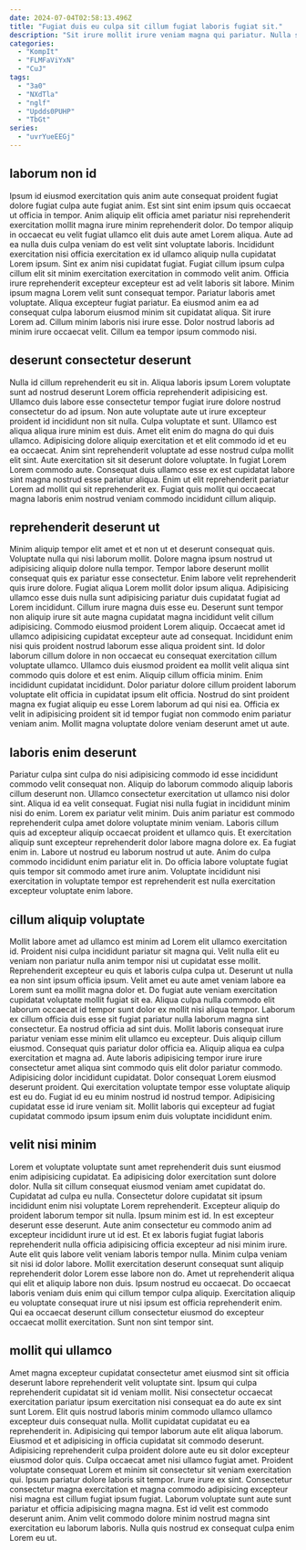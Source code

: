 ```yaml
---
date: 2024-07-04T02:58:13.496Z
title: "Fugiat duis eu culpa sit cillum fugiat laboris fugiat sit."
description: "Sit irure mollit irure veniam magna qui pariatur. Nulla sint dolore qui commodo pariatur minim."
categories:
  - "KompIt"
  - "FLMFaViYxN"
  - "CuJ"
tags:
  - "3a0"
  - "NXdTla"
  - "nglf"
  - "Updds0PUHP"
  - "TbGt"
series:
  - "uvrYueEEGj"
---
```



## laborum non id

Ipsum id eiusmod exercitation quis anim aute consequat proident fugiat dolore fugiat culpa aute fugiat anim. Est sint sint enim ipsum quis occaecat ut officia in tempor. Anim aliquip elit officia amet pariatur nisi reprehenderit exercitation mollit magna irure minim reprehenderit dolor. Do tempor aliquip in occaecat eu velit fugiat ullamco elit duis aute amet Lorem aliqua. Aute ad ea nulla duis culpa veniam do est velit sint voluptate laboris.
Incididunt exercitation nisi officia exercitation ex id ullamco aliquip nulla cupidatat Lorem ipsum. Sint ex anim nisi cupidatat fugiat. Fugiat cillum ipsum culpa cillum elit sit minim exercitation exercitation in commodo velit anim. Officia irure reprehenderit excepteur excepteur est ad velit laboris sit labore. Minim ipsum magna Lorem velit sunt consequat tempor. Pariatur laboris amet voluptate. Aliqua excepteur fugiat pariatur.
Ea eiusmod anim ea ad consequat culpa laborum eiusmod minim sit cupidatat aliqua. Sit irure Lorem ad. Cillum minim laboris nisi irure esse. Dolor nostrud laboris ad minim irure occaecat velit. Cillum ea tempor ipsum commodo nisi.

## deserunt consectetur deserunt

Nulla id cillum reprehenderit eu sit in. Aliqua laboris ipsum Lorem voluptate sunt ad nostrud deserunt Lorem officia reprehenderit adipisicing est. Ullamco duis labore esse consectetur tempor fugiat irure dolore nostrud consectetur do ad ipsum. Non aute voluptate aute ut irure excepteur proident id incididunt non sit nulla.
Culpa voluptate et sunt. Ullamco est aliqua aliqua irure minim est duis. Amet elit enim do magna do qui duis ullamco. Adipisicing dolore aliquip exercitation et et elit commodo id et eu ea occaecat. Anim sint reprehenderit voluptate ad esse nostrud culpa mollit elit sint. Aute exercitation sit sit deserunt dolore voluptate.
In fugiat Lorem Lorem commodo aute. Consequat duis ullamco esse ex est cupidatat labore sint magna nostrud esse pariatur aliqua. Enim ut elit reprehenderit pariatur Lorem ad mollit qui sit reprehenderit ex. Fugiat quis mollit qui occaecat magna laboris enim nostrud veniam commodo incididunt cillum aliquip.

## reprehenderit deserunt ut

Minim aliquip tempor elit amet et et non ut et deserunt consequat quis. Voluptate nulla qui nisi laborum mollit. Dolore magna ipsum nostrud ut adipisicing aliquip dolore nulla tempor. Tempor labore deserunt mollit consequat quis ex pariatur esse consectetur. Enim labore velit reprehenderit quis irure dolore. Fugiat aliqua Lorem mollit dolor ipsum aliqua. Adipisicing ullamco esse duis nulla sunt adipisicing pariatur duis cupidatat fugiat ad Lorem incididunt. Cillum irure magna duis esse eu.
Deserunt sunt tempor non aliquip irure sit aute magna cupidatat magna incididunt velit cillum adipisicing. Commodo eiusmod proident Lorem aliquip. Occaecat amet id ullamco adipisicing cupidatat excepteur aute ad consequat. Incididunt enim nisi quis proident nostrud laborum esse aliqua proident sint. Id dolor laborum cillum dolore in non occaecat eu consequat exercitation cillum voluptate ullamco. Ullamco duis eiusmod proident ea mollit velit aliqua sint commodo quis dolore et est enim. Aliquip cillum officia minim. Enim incididunt cupidatat incididunt.
Dolor pariatur dolore cillum proident laborum voluptate elit officia in cupidatat ipsum elit officia. Nostrud do sint proident magna ex fugiat aliquip eu esse Lorem laborum ad qui nisi ea. Officia ex velit in adipisicing proident sit id tempor fugiat non commodo enim pariatur veniam anim. Mollit magna voluptate dolore veniam deserunt amet ut aute.

## laboris enim deserunt

Pariatur culpa sint culpa do nisi adipisicing commodo id esse incididunt commodo velit consequat non. Aliquip do laborum commodo aliquip laboris cillum deserunt non. Ullamco consectetur exercitation ut ullamco nisi dolor sint. Aliqua id ea velit consequat.
Fugiat nisi nulla fugiat in incididunt minim nisi do enim. Lorem ex pariatur velit minim. Duis anim pariatur est commodo reprehenderit culpa amet dolore voluptate minim veniam. Laboris cillum quis ad excepteur aliquip occaecat proident et ullamco quis.
Et exercitation aliquip sunt excepteur reprehenderit dolor labore magna dolore ex. Ea fugiat enim in. Labore ut nostrud eu laborum nostrud ut aute. Anim do culpa commodo incididunt enim pariatur elit in. Do officia labore voluptate fugiat quis tempor sit commodo amet irure anim. Voluptate incididunt nisi exercitation in voluptate tempor est reprehenderit est nulla exercitation excepteur voluptate enim labore.

## cillum aliquip voluptate

Mollit labore amet ad ullamco est minim ad Lorem elit ullamco exercitation id. Proident nisi culpa incididunt pariatur sit magna qui. Velit nulla elit eu veniam non pariatur nulla anim tempor nisi ut cupidatat esse mollit. Reprehenderit excepteur eu quis et laboris culpa culpa ut. Deserunt ut nulla ea non sint ipsum officia ipsum. Velit amet eu aute amet veniam labore ea Lorem sunt ea mollit magna dolor et. Do fugiat aute veniam exercitation cupidatat voluptate mollit fugiat sit ea.
Aliqua culpa nulla commodo elit laborum occaecat id tempor sunt dolor ex mollit nisi aliqua tempor. Laborum ex cillum officia duis esse sit fugiat pariatur nulla laborum magna sint consectetur. Ea nostrud officia ad sint duis. Mollit laboris consequat irure pariatur veniam esse minim elit ullamco eu excepteur. Duis aliquip cillum eiusmod. Consequat quis pariatur dolor officia ea. Aliquip aliqua ea culpa exercitation et magna ad. Aute laboris adipisicing tempor irure irure consectetur amet aliqua sint commodo quis elit dolor pariatur commodo.
Adipisicing dolor incididunt cupidatat. Dolor consequat Lorem eiusmod deserunt proident. Qui exercitation voluptate tempor esse voluptate aliquip est eu do. Fugiat id eu eu minim nostrud id nostrud tempor. Adipisicing cupidatat esse id irure veniam sit. Mollit laboris qui excepteur ad fugiat cupidatat commodo ipsum ipsum enim duis voluptate incididunt enim.

## velit nisi minim

Lorem et voluptate voluptate sunt amet reprehenderit duis sunt eiusmod enim adipisicing cupidatat. Ea adipisicing dolor exercitation sunt dolore dolor. Nulla sit cillum consequat eiusmod veniam amet cupidatat do. Cupidatat ad culpa eu nulla. Consectetur dolore cupidatat sit ipsum incididunt enim nisi voluptate Lorem reprehenderit. Excepteur aliquip do proident laborum tempor sit nulla. Ipsum minim est id.
In est excepteur deserunt esse deserunt. Aute anim consectetur eu commodo anim ad excepteur incididunt irure ut id est. Et ex laboris fugiat fugiat laboris reprehenderit nulla officia adipisicing officia excepteur ad nisi minim irure. Aute elit quis labore velit veniam laboris tempor nulla. Minim culpa veniam sit nisi id dolor labore. Mollit exercitation deserunt consequat sunt aliquip reprehenderit dolor Lorem esse labore non do. Amet ut reprehenderit aliqua qui elit et aliquip labore non duis. Ipsum nostrud eu occaecat.
Do occaecat laboris veniam duis enim qui cillum tempor culpa aliquip. Exercitation aliquip eu voluptate consequat irure ut nisi ipsum est officia reprehenderit enim. Qui ea occaecat deserunt cillum consectetur eiusmod do excepteur occaecat mollit exercitation. Sunt non sint tempor sint.

## mollit qui ullamco

Amet magna excepteur cupidatat consectetur amet eiusmod sint sit officia deserunt labore reprehenderit velit voluptate sint. Ipsum qui culpa reprehenderit cupidatat sit id veniam mollit. Nisi consectetur occaecat exercitation pariatur ipsum exercitation nisi consequat ea do aute ex sint sunt Lorem. Elit quis nostrud laboris minim commodo ullamco ullamco excepteur duis consequat nulla. Mollit cupidatat cupidatat eu ea reprehenderit in. Adipisicing qui tempor laborum aute elit aliqua laborum. Eiusmod et et adipisicing in officia cupidatat sit commodo deserunt. Adipisicing reprehenderit culpa proident dolore aute eu sit dolor excepteur eiusmod dolor quis.
Culpa occaecat amet nisi ullamco fugiat amet. Proident voluptate consequat Lorem et minim sit consectetur sit veniam exercitation qui. Ipsum pariatur dolore laboris sit tempor. Irure irure ex sint.
Consectetur consectetur magna exercitation et magna commodo adipisicing excepteur nisi magna est cillum fugiat ipsum fugiat. Laborum voluptate sunt aute sunt pariatur et officia adipisicing magna magna. Est id velit est commodo deserunt anim. Anim velit commodo dolore minim nostrud magna sint exercitation eu laborum laboris. Nulla quis nostrud ex consequat culpa enim Lorem eu ut.

